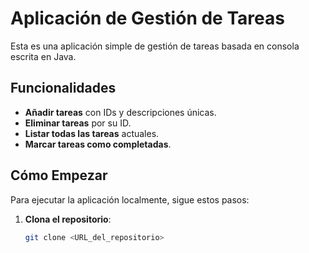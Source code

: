 # Aplicación de Gestión de Tareas

Esta es una aplicación simple de gestión de tareas basada en consola escrita en Java.

## Funcionalidades

- **Añadir tareas** con IDs y descripciones únicas.
- **Eliminar tareas** por su ID.
- **Listar todas las tareas** actuales.
- **Marcar tareas como completadas**.

## Cómo Empezar

Para ejecutar la aplicación localmente, sigue estos pasos:

1. **Clona el repositorio**:

   ```bash
   git clone <URL_del_repositorio>
